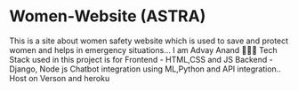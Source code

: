 # Women-Website (ASTRA)
This is a site about women safety website which is used to save and protect women and helps in emergency situations...
I am Advay Anand 🙌✌🏻
Tech Stack used in this project is for Frontend - HTML,CSS and JS
                                       Backend - Django, Node js
                                       Chatbot integration using ML,Python and API integration..
                                       Host on Verson and heroku
